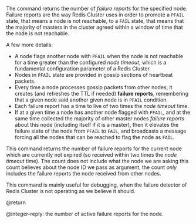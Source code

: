 The command returns the number of _failure reports_ for the specified node.
Failure reports are the way Redis Cluster uses in order to promote a `PFAIL`
state, that means a node is not reachable, to a `FAIL` state, that means that
the majority of masters in the cluster agreed within a window of time that the
node is not reachable.

A few more details:

- A node flags another node with `PFAIL` when the node is not reachable for a
  time greater than the configured _node timeout_, which is a fundamental
  configuration parameter of a Redis Cluster.
- Nodes in `PFAIL` state are provided in gossip sections of heartbeat packets.
- Every time a node processes gossip packets from other nodes, it creates (and
  refreshes the TTL if needed) **failure reports**, remembering that a given
  node said another given node is in `PFAIL` condition.
- Each failure report has a time to live of two times the _node timeout_ time.
- If at a given time a node has another node flagged with `PFAIL`, and at the
  same time collected the majority of other master nodes _failure reports_ about
  this node (including itself if it is a master), then it elevates the failure
  state of the node from `PFAIL` to `FAIL`, and broadcasts a message forcing all
  the nodes that can be reached to flag the node as `FAIL`.

This command returns the number of failure reports for the current node which
are currently not expired (so received within two times the _node timeout_
time). The count does not include what the node we are asking this count
believes about the node ID we pass as argument, the count _only_ includes the
failure reports the node received from other nodes.

This command is mainly useful for debugging, when the failure detector of Redis
Cluster is not operating as we believe it should.

@return

@integer-reply: the number of active failure reports for the node.

